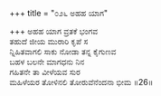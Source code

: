 +++
title = "೦೨೬ ಅಹಹ ಯಾಗ"

+++
ಅಹಹ ಯಾಗ ವ್ರತಕೆ ಭಂಗವ   
ತಹುದೆ ಜೀಯ ಮುರಾರಿ ಕೃಪೆ ಸ  
ನ್ನಿಹಿತವಾಗಲಿ ಸಾಕು ನೋಡಾ ತನ್ನ ಕೈಗುಣವ   
ಬಹಳ ಬಲನೇ ಮಾಗಧನು ನಿನ  
ಗಹಿತನೇ ತಾ ವೀಳೆಯವ ಸುರ  
ಮಹಿಳೆಯರ ತೋಳಿನಲಿ ತೋರುವೆನೆಂದನಾ ಭೀಮ     ॥26॥